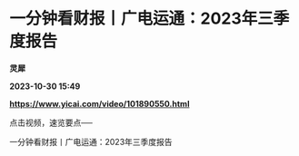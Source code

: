 # 一分钟看财报丨广电运通：2023年三季度报告
**灵犀**

**2023-10-30 15:49**

**https://www.yicai.com/video/101890550.html**

点击视频，速览要点──

一分钟看财报丨广电运通：2023年三季度报告